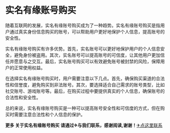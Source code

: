 # 实名有缘账号购买

随着互联网的发展，实名有缘账号购买成为了一种趋势。实名有缘账号购买是指用户通过真实身份信息购买的账号，可以帮助用户更好地保护个人信息，提高账号的安全性。

实名有缘账号购买有许多优势。首先，实名账号可以更好地保护用户的个人信息安全，避免身份被盗用。其次，实名账号可以提高账号的可信度，让其他用户更加信任并愿意与之交互。最后，实名账号购买可以有效避免账号被封禁的风险，保障用户的正常使用权益。

在选择实名有缘账号购买时，用户需要注意以下几点。首先，确保购买渠道的合法性和信誉度，避免购买到非法账号。其次，要选择适合自己需求的账号类型，比如社交账号、游戏账号等。最后，在购买过程中要提供真实的个人信息，确保账号的合法性和安全性。

总的来说，实名有缘账号购买是一种可以提高账号安全性和可信度的方式，但在购买时需要注意合法性和个人信息的保护。

**更多 关于实名有缘账号购买 请通过✈与我们联系，感谢阅读,谢谢！**[✈点这里联系](https://gg.k02.cc)